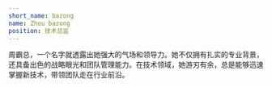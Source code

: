 ```yaml
---
short_name: bazong
name: Zhou bazong
position: 技术总监
---
```

周霸总，一个名字就透露出她强大的气场和领导力。她不仅拥有扎实的专业背景，还具备出色的战略眼光和团队管理能力。在技术领域，她游刃有余，总是能够迅速掌握新技术，带领团队走在行业前沿。